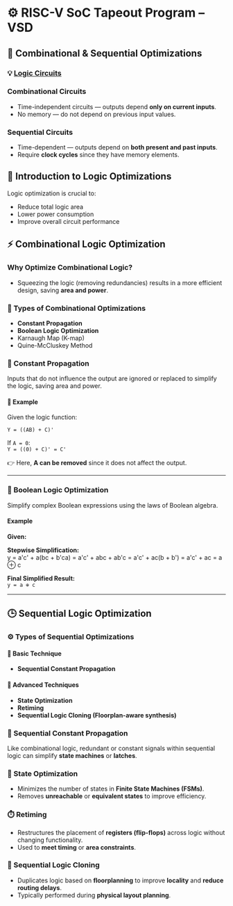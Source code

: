 # ⚙️ RISC-V SoC Tapeout Program – VSD  
## 🔭 Combinational & Sequential Optimizations  
### 💡 <ins>Logic Circuits</ins>  
### Combinational Circuits  
- Time-independent circuits — outputs depend **only on current inputs**.  
- No memory — do not depend on previous input values.  

### Sequential Circuits  
- Time-dependent — outputs depend on **both present and past inputs**.  
- Require **clock cycles** since they have memory elements.  



## 🧠 Introduction to Logic Optimizations  
Logic optimization is crucial to:  
-  Reduce total logic area  
-  Lower power consumption  
-  Improve overall circuit performance  



## ⚡ Combinational Logic Optimization  

### Why Optimize Combinational Logic?  
- Squeezing the logic (removing redundancies) results in a more efficient design, saving **area and power**.  

### 🧮 Types of Combinational Optimizations  
-  **Constant Propagation**  
-  **Boolean Logic Optimization**  
  - Karnaugh Map (K-map)  
  - Quine-McCluskey Method  



### 🔢 Constant Propagation  
Inputs that do not influence the output are ignored or replaced to simplify the logic, saving area and power.  

#### 🧠 Example  
Given the logic function:  

`Y = ((AB) + C)'`

If `A = 0`:  
`Y = ((0) + C)' = C'`

👉 Here, **A can be removed** since it does not affect the output.  

---

### 🔣 Boolean Logic Optimization  

Simplify complex Boolean expressions using the laws of Boolean algebra.  

#### Example  

**Given:**  

**Stepwise Simplification:**  
y = a'c' + a(bc + b'ca)
  = a'c' + abc + ab'c
  = a'c' + ac(b + b')
  = a'c' + ac
  = a ⊕ c



**Final Simplified Result:**  
`y = a ⊕ c`


---

## 🕒 Sequential Logic Optimization  

### ⚙️ Types of Sequential Optimizations  

#### 🔸 Basic Technique  
- **Sequential Constant Propagation**  

#### 🔹 Advanced Techniques  
- **State Optimization**  
- **Retiming**  
- **Sequential Logic Cloning (Floorplan-aware synthesis)**  



### 🧠 Sequential Constant Propagation  
Like combinational logic, redundant or constant signals within sequential logic can simplify **state machines** or **latches**.  



### 🧩 State Optimization  
- Minimizes the number of states in **Finite State Machines (FSMs)**.  
- Removes **unreachable** or **equivalent states** to improve efficiency.  



### ⏱️ Retiming  
- Restructures the placement of **registers (flip-flops)** across logic without changing functionality.  
- Used to **meet timing** or **area constraints**.  


### 🧬 Sequential Logic Cloning  
- Duplicates logic based on **floorplanning** to improve **locality** and **reduce routing delays**.  
- Typically performed during **physical layout planning**.  

